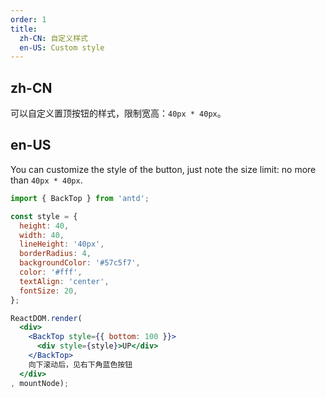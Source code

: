 ```yaml
---
order: 1
title: 
  zh-CN: 自定义样式
  en-US: Custom style
---
```


## zh-CN

可以自定义置顶按钮的样式，限制宽高：`40px * 40px`。

## en-US

You can customize the style of the button, just note the size limit: no more than `40px * 40px`.


````jsx
import { BackTop } from 'antd';

const style = {
  height: 40,
  width: 40,
  lineHeight: '40px',
  borderRadius: 4,
  backgroundColor: '#57c5f7',
  color: '#fff',
  textAlign: 'center',
  fontSize: 20,
};

ReactDOM.render(
  <div>
    <BackTop style={{ bottom: 100 }}>
      <div style={style}>UP</div>
    </BackTop>
    向下滚动后，见右下角蓝色按钮
  </div>
, mountNode);
````
